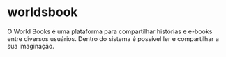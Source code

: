# worldsbook
O World Books é uma plataforma para compartilhar histórias e e-books entre diversos usuários. Dentro do sistema é possível ler e compartilhar a sua imaginação.
